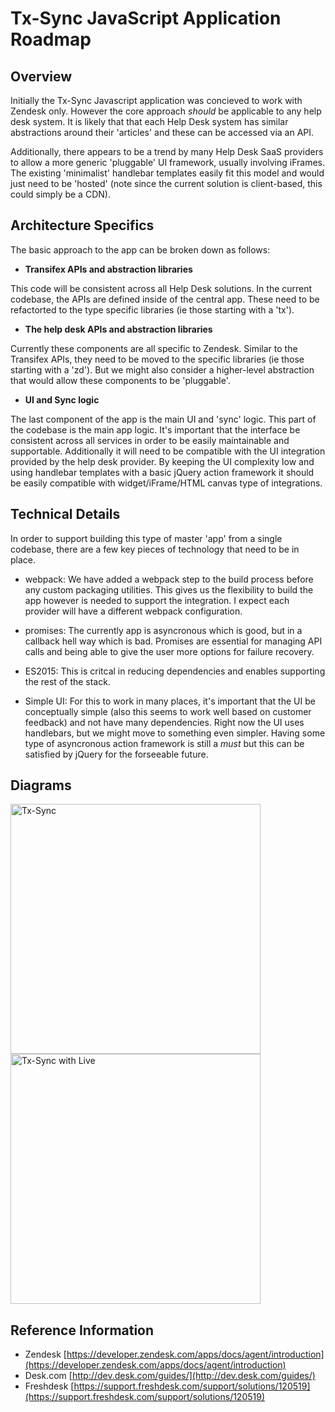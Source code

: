 Tx-Sync JavaScript Application Roadmap
==================

## Overview
Initially the Tx-Sync Javascript application was concieved to work with Zendesk only.  However the core approach *should* be applicable to any help desk system.  It is likely that that each Help Desk system has similar abstractions around their 'articles' and these can be accessed via an API.

Additionally, there appears to be a trend by many Help Desk SaaS providers to allow a more generic 'pluggable' UI framework, usually involving iFrames.  The existing 'minimalist' handlebar templates easily fit this model and would just need to be 'hosted' (note since the current solution is client-based, this could simply be a CDN).

## Architecture Specifics
The basic approach to the app can be broken down as follows:

- **Transifex APIs and abstraction libraries**

This code will be consistent across all Help Desk solutions.  In the current codebase, the APIs are defined inside of the central app.  These need to be refactorted to the type specific libraries (ie those starting with a 'tx').

- **The help desk APIs and abstraction libraries**

Currently these components are all specific to Zendesk.  Similar to the Transifex APIs, they need to be moved to the specific libraries (ie those starting with a 'zd').  But we might also consider a higher-level abstraction that would allow these components to be 'pluggable'.

- **UI and Sync logic**

The last component of the app is the main UI and 'sync' logic.  This part of the codebase is the main app logic.  It's important that the interface be consistent across all services in order to be easily maintainable and supportable.  Additionally it will need to be compatible with the UI integration provided by the help desk provider.  By keeping the UI complexity low and using handlebar templates with a basic jQuery action framework it should be easily compatible with widget/iFrame/HTML canvas type of integrations.

## Technical Details
In order to support building this type of master 'app' from a single codebase, there are a few key pieces of technology that need to be in place.

- webpack: We have added a webpack step to the build process before any custom packaging utilities.  This gives us the flexibility to build the app however is needed to support the integration.  I expect each provider will have a different webpack configuration.

- promises:  The currently app is asyncronous which is good, but in a callback hell way which is bad.  Promises are essential for managing API calls and being able to give the user more options for failure recovery.

- ES2015: This is critcal in reducing dependencies and enables supporting the rest of the stack.

- Simple UI: For this to work in many places, it's important that the UI be conceptually simple (also this seems to work well based on customer feedback) and not have many dependencies.  Right now the UI uses handlebars, but we might move to something even simpler.  Having some type of asyncronous action framework is still a *must* but this can be satisfied by jQuery for the forseeable future.

## Diagrams
<img alt="Tx-Sync" src="https://raw.githubusercontent.com/transifex/transifex-sync-zendesk/devel/docs/Tx-Sync_Future_Architecture.png" width="400px"/>
<img alt="Tx-Sync with Live" src="https://raw.githubusercontent.com/transifex/transifex-sync-zendesk/devel/docs/Tx-Sync_Future_Architecture_w_Live.png" width="400px"/>

## Reference Information

- Zendesk [https://developer.zendesk.com/apps/docs/agent/introduction](https://developer.zendesk.com/apps/docs/agent/introduction)
- Desk.com [http://dev.desk.com/guides/](http://dev.desk.com/guides/)
- Freshdesk [https://support.freshdesk.com/support/solutions/120519](https://support.freshdesk.com/support/solutions/120519)
